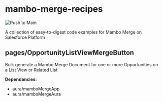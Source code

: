 # mambo-merge-recipes

![Push to Main](https://github.com/mambomerge/mambo-merge-recipes/workflows/Push%20to%20Main/badge.svg)

A collection of easy-to-digest code examples for Mambo Merge on Salesforce Platform

## pages/OpportunityListViewMergeButton

Bulk generate a Mambo Merge Document for one or more Opportunities on a List View or Related List

**Dependancies:**

- aura/mamboMergeApp
- aura/mamboMergeAura
